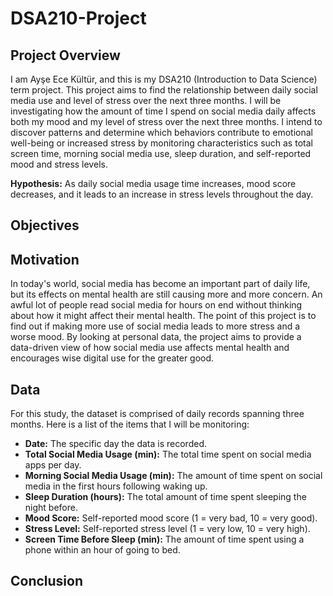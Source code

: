 # DSA210-Project
## Project Overview
I am Ayşe Ece Kültür, and this is my DSA210 (Introduction to Data Science) term project. This project aims to find the relationship between daily social media use and level of stress over the next three months. I will be investigating how the amount of time I spend on social media daily affects both my mood and my level of stress over the next three months. I intend to discover patterns and determine which behaviors contribute to emotional well-being or increased stress by monitoring characteristics such as total screen time, morning social media use, sleep duration, and self-reported mood and stress levels. 


**Hypothesis:** As daily social media usage time increases, mood score decreases, and it leads to an increase in stress levels throughout the day.

## Objectives

## Motivation 
In today's world, social media has become an important part of daily life, but its effects on mental health are still causing more and more concern. An awful lot of people read social media for hours on end without thinking about how it might affect their mental health. The point of this project is to find out if making more use of social media leads to more stress and a worse mood. By looking at personal data, the project aims to provide a data-driven view of how social media use affects mental health and encourages wise digital use for the greater good.
## Data 
For this study, the dataset is comprised of daily records spanning three months. Here is a list of the items that I will be monitoring:
- **Date:** The specific day the data is recorded.
- **Total Social Media Usage (min):** The total time spent on social media apps per day.
- **Morning Social Media Usage (min):** The amount of time spent on social media in the first hours following waking up.
- **Sleep Duration (hours):** The total amount of time spent sleeping the night before.
- **Mood Score:** Self-reported mood score (1 = very bad, 10 = very good).
- **Stress Level:** Self-reported stress level (1 = very low, 10 = very high).
- **Screen Time Before Sleep (min):** The amount of time spent using a phone within an hour of going to bed.

## Conclusion
